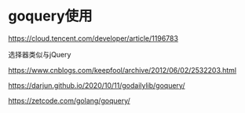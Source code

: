 # goquery使用

https://cloud.tencent.com/developer/article/1196783

选择器类似与jQuery

https://www.cnblogs.com/keepfool/archive/2012/06/02/2532203.html

https://darjun.github.io/2020/10/11/godailylib/goquery/

https://zetcode.com/golang/goquery/
